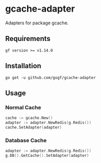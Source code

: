 # gcache-adapter
Adapters for package gcache.

## Requirements

```shell script
gf version >= v1.14.0
```

## Installation

```shell script
go get -u github.com/gogf/gcache-adapter
```

## Usage

### Normal Cache

```go
cache := gcache.New()
adapter := adapter.NewRedis(g.Redis())
cache.SetAdapter(adapter)
```

### Database Cache
```go
adapter := adapter.NewRedis(g.Redis())
g.DB().GetCache().SetAdapter(adapter)
```
